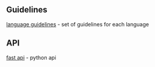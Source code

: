 ## Guidelines

[language guidelines](https://github.com/Kristories/awesome-guidelines) - set of guidelines for each language

## API
[fast api](https://github.com/tiangolo/fastapi) - python api
